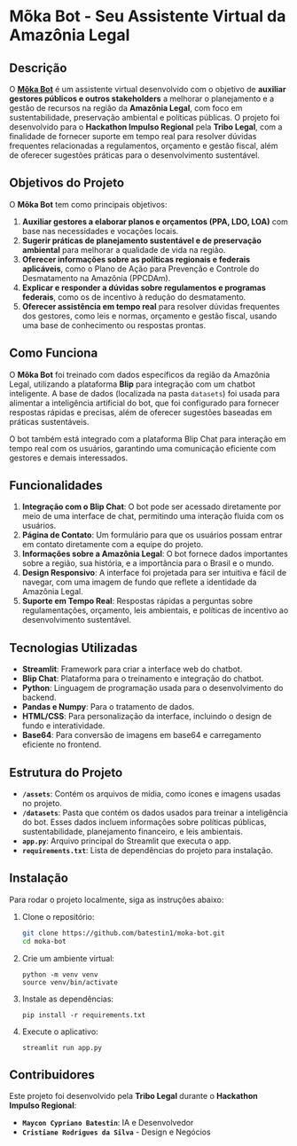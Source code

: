 # Mõka Bot - Seu Assistente Virtual da Amazônia Legal

## Descrição

O **[Mõka Bot](https://mokabot.streamlit.app/)** é um assistente virtual desenvolvido com o objetivo de **auxiliar gestores públicos e outros stakeholders** a melhorar o planejamento e a gestão de recursos na região da **Amazônia Legal**, com foco em sustentabilidade, preservação ambiental e políticas públicas. O projeto foi desenvolvido para o **Hackathon Impulso Regional** pela **Tribo Legal**, com a finalidade de fornecer suporte em tempo real para resolver dúvidas frequentes relacionadas a regulamentos, orçamento e gestão fiscal, além de oferecer sugestões práticas para o desenvolvimento sustentável.

## Objetivos do Projeto

O **Mõka Bot** tem como principais objetivos:

1. **Auxiliar gestores a elaborar planos e orçamentos (PPA, LDO, LOA)** com base nas necessidades e vocações locais.
2. **Sugerir práticas de planejamento sustentável e de preservação ambiental** para melhorar a qualidade de vida na região.
3. **Oferecer informações sobre as políticas regionais e federais aplicáveis**, como o Plano de Ação para Prevenção e Controle do Desmatamento na Amazônia (PPCDAm).
4. **Explicar e responder a dúvidas sobre regulamentos e programas federais**, como os de incentivo à redução do desmatamento.
5. **Oferecer assistência em tempo real** para resolver dúvidas frequentes dos gestores, como leis e normas, orçamento e gestão fiscal, usando uma base de conhecimento ou respostas prontas.

## Como Funciona

O **Mõka Bot** foi treinado com dados específicos da região da Amazônia Legal, utilizando a plataforma **Blip** para integração com um chatbot inteligente. A base de dados (localizada na pasta `datasets`) foi usada para alimentar a inteligência artificial do bot, que foi configurado para fornecer respostas rápidas e precisas, além de oferecer sugestões baseadas em práticas sustentáveis.

O bot também está integrado com a plataforma Blip Chat para interação em tempo real com os usuários, garantindo uma comunicação eficiente com gestores e demais interessados.

## Funcionalidades

1. **Integração com o Blip Chat**: O bot pode ser acessado diretamente por meio de uma interface de chat, permitindo uma interação fluida com os usuários.
2. **Página de Contato**: Um formulário para que os usuários possam entrar em contato diretamente com a equipe do projeto.
3. **Informações sobre a Amazônia Legal**: O bot fornece dados importantes sobre a região, sua história, e a importância para o Brasil e o mundo.
4. **Design Responsivo**: A interface foi projetada para ser intuitiva e fácil de navegar, com uma imagem de fundo que reflete a identidade da Amazônia Legal.
5. **Suporte em Tempo Real**: Respostas rápidas a perguntas sobre regulamentações, orçamento, leis ambientais, e políticas de incentivo ao desenvolvimento sustentável.

## Tecnologias Utilizadas

- **Streamlit**: Framework para criar a interface web do chatbot.
- **Blip Chat**: Plataforma para o treinamento e integração do chatbot.
- **Python**: Linguagem de programação usada para o desenvolvimento do backend.
- **Pandas e Numpy**: Para o tratamento de dados.
- **HTML/CSS**: Para personalização da interface, incluindo o design de fundo e interatividade.
- **Base64**: Para conversão de imagens em base64 e carregamento eficiente no frontend.

## Estrutura do Projeto

- **`/assets`**: Contém os arquivos de mídia, como ícones e imagens usadas no projeto.
- **`/datasets`**: Pasta que contém os dados usados para treinar a inteligência do bot. Esses dados incluem informações sobre políticas públicas, sustentabilidade, planejamento financeiro, e leis ambientais.
- **`app.py`**: Arquivo principal do Streamlit que executa o app.
- **`requirements.txt`**: Lista de dependências do projeto para instalação.

## Instalação

Para rodar o projeto localmente, siga as instruções abaixo:

1. Clone o repositório:
   ```bash
   git clone https://github.com/batestin1/moka-bot.git
   cd moka-bot
   ```
2. Crie um ambiente virtual:
    ```
    python -m venv venv
    source venv/bin/activate

    ```
3. Instale as dependências:
    ```
    pip install -r requirements.txt

    ```
4. Execute o aplicativo:

    ```
    streamlit run app.py
    ````
## Contribuidores

Este projeto foi desenvolvido pela **Tribo Legal** durante o **Hackathon Impulso Regional**:

- **`Maycon Cypriano Batestin`**: IA e Desenvolvedor
- **`Cristiane Rodrigues da Silva`** - Design e Negócios
